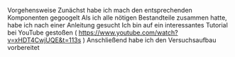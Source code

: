 Vorgehensweise
Zunächst habe ich mach den entsprechenden Komponenten gegoogelt
Als ich alle nötigen Bestandteile zusammen hatte, habe ich nach einer Anleitung gesucht
Ich bin auf ein interessantes Tutorial bei YouTube gestoßen ( https://www.youtube.com/watch?v=xHDT4CwjUQE&t=113s )
Anschließend habe ich den Versuchsaufbau vorbereitet 
